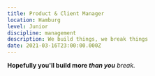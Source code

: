 ```yaml
---
title: Product & Client Manager
location: Hamburg
level: Junior
discipline: management
description: We build things, we break things
date: 2021-03-16T23:00:00.000Z
---
```


**Hopefully you'll build more _than you_** _break._
